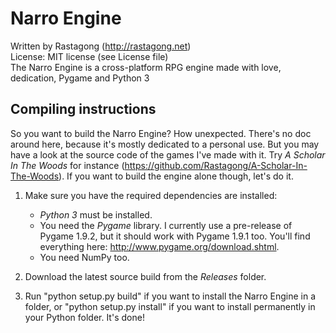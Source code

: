 Narro Engine
================
Written by Rastagong (http://rastagong.net)  
License: MIT license (see License file)  
The Narro Engine is a cross-platform RPG engine made with love, dedication, Pygame and Python 3  

Compiling instructions
-----------------------
So you want to build the Narro Engine? How unexpected. There's no doc around here, because it's mostly dedicated to a personal use. But you may have a look at the source code of the games
I've made with it. Try _A Scholar In The Woods_ for instance (https://github.com/Rastagong/A-Scholar-In-The-Woods). If you want to build the engine alone though, let's do it.

1. Make sure you have the required dependencies are installed:
   * *Python 3* must be installed.
   * You need the *Pygame* library. I currently use a pre-release of Pygame 1.9.2, but it should work with Pygame 1.9.1 too. You'll find everything here: http://www.pygame.org/download.shtml.
   * You need NumPy too. 

2. Download the latest source build from the _Releases_ folder.

3. Run "python setup.py build" if you want to install the Narro Engine in a folder, or "python setup.py install" if you want to install permanently in your Python folder. It's done!
